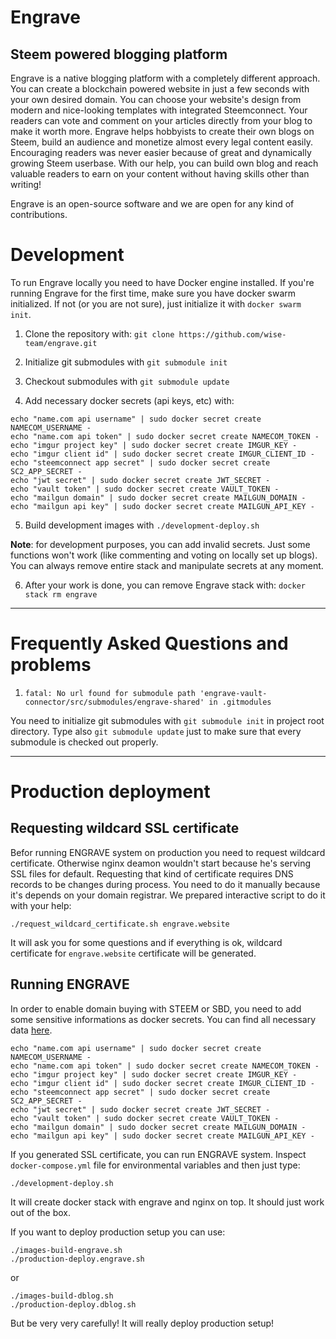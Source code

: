 # Engrave

## Steem powered blogging platform

Engrave is a native blogging platform with a completely different approach. You can create a blockchain powered website in just a few seconds with your own desired domain. You can choose your website's design from modern and nice-looking templates with integrated Steemconnect. Your readers can vote and comment on your articles directly from your blog to make it worth more. Engrave helps hobbyists to create their own blogs on Steem, build an audience and monetize almost every legal content easily. Encouraging readers was never easier because of great and dynamically growing Steem userbase. With our help, you can build own blog and reach valuable readers to earn on your content without having skills other than writing!

Engrave is an open-source software and we are open for any kind of contributions. 

# Development

To run Engrave locally you need to have Docker engine installed. If you're running Engrave for the first time, make sure you have docker swarm initialized. If not (or you are not sure), just initialize it with `docker swarm init`.

1. Clone the repository with: `git clone https://github.com/wise-team/engrave.git`

2. Initialize git submodules with `git submodule init`

3. Checkout submodules with `git submodule update`

4. Add necessary docker secrets (api keys, etc) with:

```
echo "name.com api username" | sudo docker secret create NAMECOM_USERNAME -
echo "name.com api token" | sudo docker secret create NAMECOM_TOKEN -
echo "imgur project key" | sudo docker secret create IMGUR_KEY -
echo "imgur client id" | sudo docker secret create IMGUR_CLIENT_ID -
echo "steemconnect app secret" | sudo docker secret create SC2_APP_SECRET -
echo "jwt secret" | sudo docker secret create JWT_SECRET -
echo "vault token" | sudo docker secret create VAULT_TOKEN -
echo "mailgun domain" | sudo docker secret create MAILGUN_DOMAIN -
echo "mailgun api key" | sudo docker secret create MAILGUN_API_KEY -
```

5. Build development images with `./development-deploy.sh`

**Note**: for development purposes, you can add invalid secrets. Just some functions won't work (like commenting and voting on locally set up blogs). You can always remove entire stack and manipulate secrets at any moment.

6. After your work is done, you can remove Engrave stack with: `docker stack rm engrave`

***

# Frequently Asked Questions and problems

1. ```fatal: No url found for submodule path 'engrave-vault-connector/src/submodules/engrave-shared' in .gitmodules```
 
You need to initialize git submodules with `git submodule init` in project root directory. Type also `git submodule update` just to make sure that every submodule is checked out properly.

***

# Production deployment

## Requesting wildcard SSL certificate

Befor running ENGRAVE system on production you need to request wildcard certificate. Otherwise nginx deamon wouldn't start because he's serving SSL files for default. Requesting that kind of certificate requires DNS records to be changes during process. You need to do it manually because it's depends on your domain registrar. We prepared interactive script to do it with your help:

`./request_wildcard_certificate.sh engrave.website`

It will ask you for some questions and if everything is ok, wildcard certificate for `engrave.website` certificate will be generated.

## Running ENGRAVE

In order to enable domain buying with STEEM or SBD, you need to add some sensitive informations as docker secrets. You can find all necessary data [here](https://www.name.com/account/settings/api).

```
echo "name.com api username" | sudo docker secret create NAMECOM_USERNAME -
echo "name.com api token" | sudo docker secret create NAMECOM_TOKEN -
echo "imgur project key" | sudo docker secret create IMGUR_KEY -
echo "imgur client id" | sudo docker secret create IMGUR_CLIENT_ID -
echo "steemconnect app secret" | sudo docker secret create SC2_APP_SECRET -
echo "jwt secret" | sudo docker secret create JWT_SECRET -
echo "vault token" | sudo docker secret create VAULT_TOKEN -
echo "mailgun domain" | sudo docker secret create MAILGUN_DOMAIN -
echo "mailgun api key" | sudo docker secret create MAILGUN_API_KEY -
```

If you generated SSL certificate, you can run ENGRAVE system. Inspect `docker-compose.yml` file for environmental variables and then just type:

`./development-deploy.sh`

It will create docker stack with engrave and nginx on top. It should just work out of the box. 

If you want to deploy production setup you can use:

```
./images-build-engrave.sh
./production-deploy.engrave.sh
```

or

```
./images-build-dblog.sh
./production-deploy.dblog.sh
```

But be very very carefully! It will really deploy production setup!

